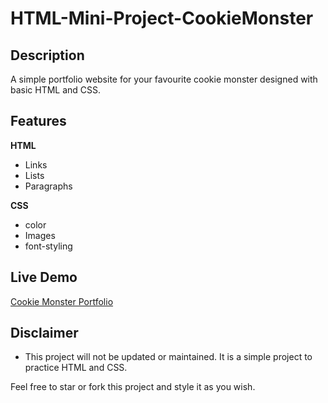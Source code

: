 # HTML-Mini-Project-CookieMonster

## Description

A simple portfolio website for your favourite cookie monster designed with basic HTML and CSS.

## Features

**HTML**

-   Links
-   Lists
-   Paragraphs

**CSS**

-   color
-   Images
-   font-styling

## Live Demo

[Cookie Monster Portfolio](https://eddking-qs.github.io/HTML-Mini-Project-CookieMonster/)

## Disclaimer

-   This project will not be updated or maintained. It is a simple project to practice HTML and CSS.

Feel free to star or fork this project and style it as you wish.
